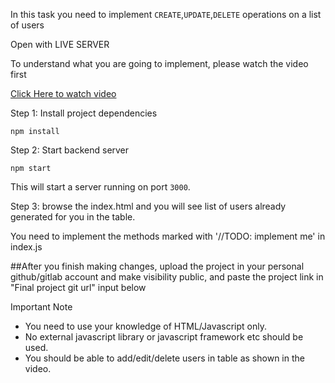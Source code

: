 In this task you need to  implement `CREATE`,`UPDATE`,`DELETE` operations on a list of users


Open with LIVE SERVER

To understand what you are going to implement, please watch the video first

[Click Here to watch video]


Step 1: Install project dependencies 

`npm install`

Step 2: Start backend server

`npm start`

This will start a server running on port `3000`.

Step 3: browse the index.html and you will see list of users already generated for you in the table.


You need to implement the methods marked with '//TODO: implement me' in index.js



##After you finish making changes, upload the project in your personal github/gitlab account and make visibility public, and paste the project link in "Final project git url" input below


Important Note

- You need to use your knowledge of HTML/Javascript only.
- No external javascript library or javascript framework etc should be used.
- You should be able to add/edit/delete users in table as shown in the video.

[Click Here to watch video]: <https://www.youtube.com/watch?v=Unle1ho7aNE/>
